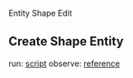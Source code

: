Entity Shape Edit

## Create Shape Entity
 run: [script](./create.js)
 observe: [reference](./create.png)

 
